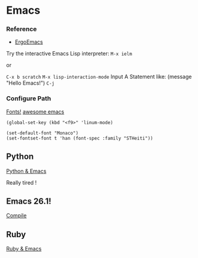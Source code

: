 # Emacs

### Reference
- [ErgoEmacs](http://ergoemacs.org/)

Try the interactive Emacs Lisp interpreter: `M-x ielm`

or

`C-x b scratch`
`M-x lisp-interaction-mode`
Input A Statement like: (message "Hello Emacs!")
`C-j`

### Configure Path

[Fonts!](https://github.com/potyt/fonts)
[awesome emacs](https://github.com/emacs-tw/awesome-emacs)

```
(global-set-key (kbd "<f9>" 'linum-mode)
```

```
(set-default-font "Monaco")
(set-fontset-font t 'han (font-spec :family "STHeiti"))
```

## Python

[Python & Emacs](https://realpython.com/emacs-the-best-python-editor/)

Really tired !

## Emacs 26.1!

[Compile](https://lixingcong.github.io/2016/04/19/compile-emacs-on-linux/)

## Ruby

[Ruby & Emacs](https://worace.works/2016/06/07/getting-started-with-emacs-for-ruby/)

